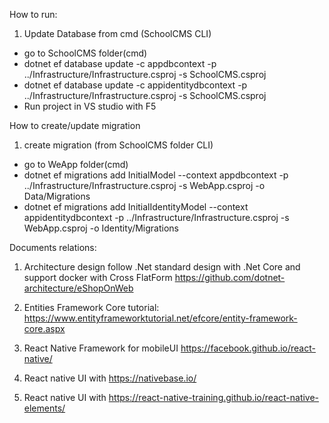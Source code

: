 How to run:
1. Update Database from cmd (SchoolCMS CLI)
- go to SchoolCMS folder(cmd)
- dotnet ef database update -c appdbcontext -p ../Infrastructure/Infrastructure.csproj -s SchoolCMS.csproj
- dotnet ef database update -c appidentitydbcontext -p ../Infrastructure/Infrastructure.csproj -s SchoolCMS.csproj
- Run project in VS studio with F5

How to create/update migration
1. create migration (from SchoolCMS folder CLI)
- go to WeApp folder(cmd)
- dotnet ef migrations add InitialModel --context appdbcontext -p ../Infrastructure/Infrastructure.csproj -s WebApp.csproj -o Data/Migrations
- dotnet ef migrations add InitialIdentityModel --context appidentitydbcontext -p ../Infrastructure/Infrastructure.csproj -s WebApp.csproj -o Identity/Migrations

Documents relations:
1. Architecture design follow .Net standard design with .Net Core and support docker with Cross FlatForm
  https://github.com/dotnet-architecture/eShopOnWeb
  
2. Entities Framework Core tutorial:
  https://www.entityframeworktutorial.net/efcore/entity-framework-core.aspx
  
3. React Native Framework for mobileUI
  https://facebook.github.io/react-native/
  
4. React native UI with https://nativebase.io/

5. React native UI with https://react-native-training.github.io/react-native-elements/ 
